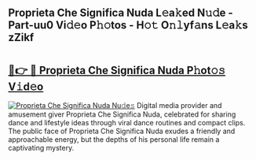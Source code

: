 ## Proprieta Che Significa Nuda L𝚎a𝚔ed N𝚞𝚍e - Part-uu0 Vi𝚍𝚎o P𝚑𝚘tos - H𝚘𝚝 O𝚗𝚕yf𝚊ns L𝚎a𝚔s zZikf

# <h2><a href="http://kf2ro4.oniu.top/?m=Proprieta+Che+Significa+Nuda">🔗👉 🔴 Proprieta Che Significa Nuda P𝚑ot𝚘𝚜 V𝚒d𝚎o</a></h2>

[![Proprieta Che Significa Nuda Nu𝚍e𝚜](https://i.imgur.com/0qMVB7G.gif)](http://kf2ro4.oniu.top/?m=Proprieta+Che+Significa+Nuda)
Digital media provider and amusement giver Proprieta Che Significa Nuda, celebrated for sharing dance and lifestyle ideas through viral dance routines and compact clips. The public face of Proprieta Che Significa Nuda exudes a friendly and approachable energy, but the depths of his personal life remain a captivating mystery.  
